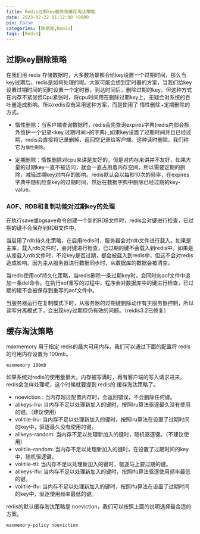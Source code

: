 ```yaml
---
title: Redis过期key删除和缓存淘汰策略
date: 2023-02-22 01:12:00 +0800
pin: false 
categories: [数据库,Redis]
tags: [Redis]
---
```


## 过期key删除策略

在我们用 redis 存储数据时，大多数场景都会给key设置一个过期时间，那么当key过期后，redis是如何处理的呢。大家可能会想到定时器的方案，当我们给key设置过期时间的同时设置一个定时器，到达时间后，删除过期的key，但这种方式在内存不紧张但Cpu紧张时，将cpu时间用在删除过期key上，无疑会对系统的吞吐量造成影响。所以redis没有采用这种方案，而是使用了 惰性删除+定期删除的方式。

- 惰性删除：当客户端查询数据时，redis会先查询expires字典(redis内部会额外维护一个记录<key,过期时间>的字典) ,如果key设置了过期时间并且已经过期，redis会直接将记录删掉，返回空记录给客户端。这种读时删除，我们称它为`惰性删除`。

- 定期删除：惰性删除对cpu来讲是友好的，但是对内存来讲并不友好，如果大量的过期key一直不被访问，就会一直占用着内存空间，所以需要定期的删除，减轻过期key对内存的影响。redis默认会以每秒10次的频率，在expires字典中随机检查key的过期时间，然后在数据字典中删除已经过期的key-value。

### AOF、RDB和复制功能对过期key的处理

在执行save或bgsave命令创建一个新的RDB文件时，redis会对键进行检查，已过期的键不会保存到RDB文件中。

当启用了rdb持久化策略，在启用redis时，服务器会对rdb文件进行载入。如果是主库，载入rdb文件时，会对键进行检查，已过期的键不会载入到redis中。如果是从库载入rdb文件时，不论key是否过期，都会被载入到redis中，但这不会对redis造成影响。因为主从服务器进行数据同步时，从数据库的数据会被清空。

当redis使用aof持久化策略，当redis删除一条过期key时，会同时向aof文件中追加一条del命令。在执行aof重写的过程中，程序会对数据库中的键进行检查，已过期的建不会被保存到重写的aof文件中。

当服务器运行在复制模式下时，从服务器的过期键删除动作有主服务器控制，所以读写分离模式下，会出现key过期但仍有效的问题。（reidis3.2已修复）

## 缓存淘汰策略

maxmemory 用于指定 redis的最大可用内存。我们可以通过下面的配置将 redis的可用内存设置为 100mb。

```
maxmemory 100mb
```

如果系统对redis的使用量很大，内存被写满时，再有客户端的写入请求进来，redis会怎样处理呢，这个时候就要提到 redis的 缓存淘汰策略了。

- noeviction :  当内存超过配置内存时，会返回错误，不会删除任何键。
- allkeys-lru:  当内存不足以处理新加入的键时，按照lru算法驱逐最久没有使用的键。（建议使用）
- volitile-lru: 当内存不足以处理新加入的键时，按照lru算法在设置了过期时间的key中，驱逐最久没有使用的键。
- allkeys-random: 当内存不足以处理新加入的键时，随机驱逐键。（不建议使用）
- volitile-random: 当内存不足以处理新加入的键时，在设置了过期时间的key中，随机驱逐键。
- volitile-ttl: 当内存不足以处理新加入的键时，驱逐马上要过期的键。
- allkeys-lfu: 当内存不足以处理新加入的键时，按照lfu算法驱逐使用频率最低的键。
- volitile-lfu: 当内存不足以处理新加入的键时，按照lfu算法在设置了过期时间的key中，驱逐使用频率最低的键。

redis的默认缓存淘汰策略是 noeviction，我们可以按照上面的说明选择最合适的方案。

```
maxmemory-policy noeviction
```